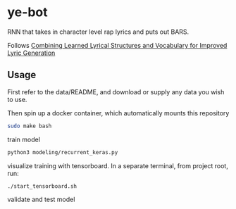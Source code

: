 # ye-bot
RNN that takes in character level rap lyrics and puts out BARS. 

Follows [Combining Learned Lyrical Structures and Vocabulary for Improved Lyric Generation](https://arxiv.org/pdf/1811.04651.pdf#cite.vaswani17attention)

## Usage
First refer to the data/README, and download or supply any data you wish to use.

Then spin up a docker container, which automatically mounts this repository

```bash
sudo make bash
```

train model

```bash
python3 modeling/recurrent_keras.py
```

visualize training with tensorboard. In a separate terminal, from project root, run:

```bash
./start_tensorboard.sh
```

validate and test model

```bash

```

